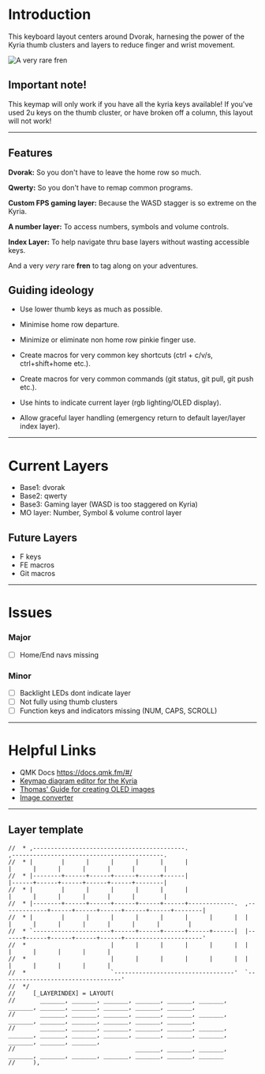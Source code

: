 # Introduction
This keyboard layout centers around Dvorak,  harnesing the power of the Kyria thumb
clusters and layers to reduce finger and wrist movement.

![A very rare fren](fren.png)

## Important note!
This keymap will only work if you have all the kyria keys available! If you've used 2u keys on the thumb cluster, or have broken off a column, this layout will not work!

---

## Features

**Dvorak:** So you don't have to leave the home row so much.

**Qwerty:** So you don't have to remap common programs.

**Custom FPS gaming layer:** Because the WASD stagger is so extreme on the Kyria.

**A number layer:** To access numbers, symbols and volume controls.

**Index Layer:** To help navigate thru base layers without wasting accessible keys.

And a very *very* rare **fren** to tag along on your adventures.

## Guiding ideology
- Use lower thumb keys as much as possible.
- Minimise home row departure.
- Minimize or eliminate non home row pinkie finger use.
- Create macros for very common key shortcuts (ctrl + c/v/s, ctrl+shift+home etc.).
- Create macros for very common commands (git status, git pull, git push etc.).

- Use hints to indicate current layer (rgb lighting/OLED display).
- Allow graceful layer handling (emergency return to default layer/layer index layer).


---


# Current Layers
- Base1: dvorak
- Base2: qwerty
- Base3: Gaming layer (WASD is too staggered on Kyria)
- MO layer: Number, Symbol & volume control layer

## Future Layers

- F keys
- FE macros
- Git macros

---


# Issues
### Major
- [ ] Home/End navs missing

### Minor
- [ ] Backlight LEDs dont indicate layer
- [ ] Not fully using thumb clusters
- [ ] Function keys and indicators missing (NUM, CAPS, SCROLL)

---

# Helpful Links

- QMK Docs https://docs.qmk.fm/#/
- [Keymap diagram editor for the Kyria](http://www.keyboard-layout-editor.com/##@_name=Kyria%3B&@_y:0.25&x:3&a:7%3B&=&_x:9%3B&=%3B&@_y:-0.75&x:2%3B&=&_x:1%3B&=&_x:7%3B&=&_x:1%3B&=%3B&@_y:-0.875&x:5%3B&=&_x:5%3B&=%3B&@_y:-0.625%3B&=&=&_x:13%3B&=&=%3B&@_y:-0.75&x:3%3B&=&_x:9%3B&=%3B&@_y:-0.75&x:2%3B&=&_x:1%3B&=&_x:7%3B&=&_x:1%3B&=%3B&@_y:-0.875&x:5%3B&=&_x:5%3B&=%3B&@_y:-0.625%3B&=&=&_x:13%3B&=&=%3B&@_y:-0.75&x:3%3B&=&_x:9%3B&=%3B&@_y:-0.75&x:2%3B&=&_x:1%3B&=&_x:7%3B&=&_x:1%3B&=%3B&@_y:-0.875&x:5%3B&=&_x:5%3B&=%3B&@_y:-0.625%3B&=&=&_x:13%3B&=&=%3B&@_y:-0.5&x:2.5%3B&=&_x:10%3B&=%3B&@_rx:4&ry:8.175&y:-4.675000000000001&x:-0.5%3B&=%3B&@_rx:13&y:-4.675000000000001&x:-0.5%3B&=%3B&@_r:15&rx:4&y:-4.675000000000001&x:-0.5%3B&=%3B&@_r:30&y:-2&x:-0.5%3B&=%3B&@_x:-0.5%3B&=%3B&@_r:45&y:-2&x:-0.5%3B&=%3B&@_x:-0.5%3B&=%3B&@_r:-45&rx:13&y:-5.675000000000001&x:-0.5%3B&=%3B&@_x:-0.5%3B&=%3B&@_r:-30&y:-2&x:-0.5%3B&=%3B&@_x:-0.5%3B&=%3B&@_r:-15&y:-1&x:-0.5%3B&=)
- [Thomas' Guide for creating OLED images](https://docs.splitkb.com/hc/en-us/articles/360013811280)
- [Image converter](https://javl.github.io/image2cpp/)

---

## Layer template
```
//  * ,-------------------------------------------.                              ,-------------------------------------------.
//  * |        |      |      |      |      |      |                              |      |      |      |      |      |        |
//  * |--------+------+------+------+------+------|                              |------+------+------+------+------+--------|
//  * |        |      |      |      |      |      |                              |      |      |      |      |      |        |
//  * |--------+------+------+------+------+------+-------------.  ,-------------+------+------+------+------+------+--------|
//  * |        |      |      |      |      |      |      |      |  |      |      |      |      |      |      |      |        |
//  * `----------------------+------+------+------+------+------|  |------+------+------+------+------+----------------------'
//  *                        |      |      |      |      |      |  |      |      |      |      |      |
//  *                        |      |      |      |      |      |  |      |      |      |      |      |
//  *                        `----------------------------------'  `----------------------------------'
//  */
//     [_LAYERINDEX] = LAYOUT(
//       _______, _______, _______, _______, _______, _______,                                     _______, _______, _______, _______, _______, _______,
//       _______, _______, _______, _______, _______, _______,                                     _______, _______, _______, _______, _______, _______,
//       _______, _______, _______, _______, _______, _______, _______, _______, _______, _______, _______, _______, _______, _______, _______, _______,
//                                  _______, _______, _______, _______, _______, _______, _______, _______, _______, _______
//     ),
```

